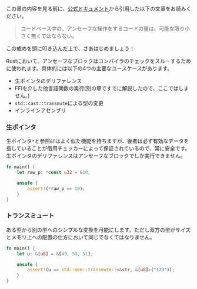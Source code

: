 <!-- As an introduction to this section, to borrow from [the official docs](
http://doc.rust-lang.org/book/unsafe.html), "one should try to minimize the
amount of unsafe code in a code base." With that in mind, let's get started!
Unsafe blocks in Rust are used to bypass protections put in place by the
compiler; specifically, there are four primary things that unsafe blocks are
used for: -->
この章の内容を見る前に、[公式ドキュメント](http://doc.rust-lang.org/book/unsafe.html)から引用した以下の文章をお読みください。

> コードベース中の、アンセーフな操作をするコードの量は、可能な限り小さく無くてはならない。

この戒めを頭に叩き込んだ上で、さあはじめましょう！

Rustにおいて、アンセーフなブロックはコンパイラのチェックをスルーするために使われます。具体的には以下の4つの主要なユースケースがあります。

<!-- * dereferencing raw pointers
* calling a function over FFI (but this is covered in a different part of the
  book)
* changing types through `std::cast::transmute`
* inline assembly -->
* 生ポインタのデリファレンス
* FFIを介した他言語関数の実行(別の章ですでに解説したので、ここではしません。)
* `std::cast::transmute`による型の変更
* インラインアセンブリ

<!-- ### Raw Pointers
Raw pointers `*` and references `&T` function similarly, but references are
always safe because they are guaranteed to point to valid data due to the
borrow checker. Dereferencing a raw pointer can only be done through an unsafe
block. -->
### 生ポインタ
生ポインタ`*`と参照`&T`はよく似た機能を持ちますが、後者は必ず有効なデータを指していることが借用チェッカーによって保証されているので、常に安全です。生ポインタのデリファレンスはアンセーフなブロックでしか実行できません。

``` rust
fn main() {
    let raw_p: *const u32 = &10;

    unsafe {
        assert!(*raw_p == 10);
    }
}

```

<!-- ### Transmute
Allows simple conversion from one type to another, however both types must have
the same size and alignment: -->
### トランスミュート
ある型から別の型へのシンプルな変換を可能にします。ただし双方の型がサイズとメモリ上への配置の仕方において同じでなくてはなりません。

``` rust
fn main() {
    let u: &[u8] = &[49, 50, 51];

    unsafe {
        assert!(u == std::mem::transmute::<&str, &[u8]>("123"));
    }
}

```
